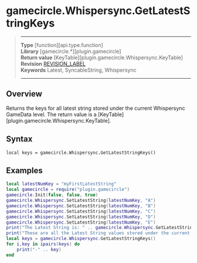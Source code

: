 # gamecircle.Whispersync.GetLatestStringKeys

> --------------------- ------------------------------------------------------------------------------------------
> __Type__              [function][api.type.function]  
> __Library__           [gamecircle.*][plugin.gamecircle]  
> __Return value__      [KeyTable][plugin.gamecircle.Whispersync.KeyTable]  
> __Revision__          [REVISION_LABEL](REVISION_URL)  
> __Keywords__          Latest, SyncableString, Whispersync  
> --------------------- ------------------------------------------------------------------------------------------


## Overview
Returns the keys for all latest string stored under the current Whispersync GameData level. The return value is a [KeyTable][plugin.gamecircle.Whispersync.KeyTable].


## Syntax
	local keys = gamecircle.Whispersync.GetLatestStringKeys()
	
## Examples

``````lua  
local latestNumKey = "myFirstLatestString"  
local gamecircle = require("plugin.gamecircle")  
gamecircle.Init(false, false, true)  
gamecircle.Whispersync.SetLatestString(latestNumKey, "A")
gamecircle.Whispersync.SetLatestString(latestNumKey, "B") 
gamecircle.Whispersync.SetLatestString(latestNumKey, "C")
gamecircle.Whispersync.SetLatestString(latestNumKey, "D") 
gamecircle.Whispersync.SetLatestString(latestNumKey, "E") 
print("The Latest String is: " .. gamecircle.Whispersync.GetLatestString(latestNumKey, "INT").value)  
print("These are all the Latest String values stored under the current GameData set of Whispersync.")  
local keys = gamecircle.Whispersync.GetLatestStringKeys()  
for i,key in ipairs(keys) do   
	print("-" .. key)  
end  
``````
